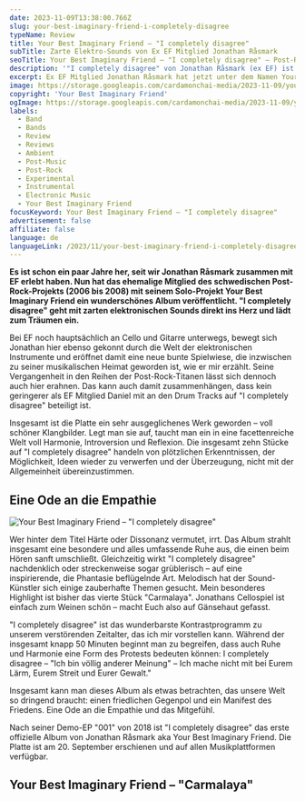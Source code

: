 ```yaml
---
date: 2023-11-09T13:38:00.766Z
slug: your-best-imaginary-friend-i-completely-disagree
typeName: Review
title: Your Best Imaginary Friend – "I completely disagree"
subTitle: Zarte Elektro-Sounds von Ex EF Mitglied Jonathan Råsmark
seoTitle: Your Best Imaginary Friend – "I completely disagree" – Post-Rock/Ambient Review
description: '"I completely disagree" von Jonathan Råsmark (ex EF) ist ein subtiles Ambient-/Post-Rock-Album. Erfahrt jetzt alles über die Ode an die Empathie.'
excerpt: Ex EF Mitglied Jonathan Råsmark hat jetzt unter dem Namen Your Best Imaginary Friend sein Solo-Debüt veröffentlicht. Die Platte lädt mit zarten elektronischen Sounds und seinem charakteristischen Cellospiel zum Träumen ein.
image: https://storage.googleapis.com/cardamonchai-media/2023-11-09/your-best-imaginary-friend-i-completely-disagree-header-jpg-imagine-d8c8c8_a39d95_1024_768/640.webp
copyright: 'Your Best Imaginary Friend'
ogImage: https://storage.googleapis.com/cardamonchai-media/2023-11-09/your-best-imaginary-friend-i-completely-disagree-og-jpg-imagine-d8c8c8_928980_1200_628/640.webp
labels:
  - Band
  - Bands
  - Review
  - Reviews
  - Ambient
  - Post-Music
  - Post-Rock
  - Experimental
  - Instrumental
  - Electronic Music
  - Your Best Imaginary Friend
focusKeyword: Your Best Imaginary Friend – "I completely disagree"
advertisement: false
affiliate: false
language: de
languageLink: /2023/11/your-best-imaginary-friend-i-completely-disagree-en/
---
```


**Es ist schon ein paar Jahre her, seit wir Jonathan Råsmark zusammen mit EF erlebt haben. Nun hat das ehemalige Mitglied des schwedischen Post-Rock-Projekts (2006 bis 2008) mit seinem Solo-Projekt Your Best Imaginary Friend ein wunderschönes Album veröffentlicht. "I completely disagree" geht mit zarten elektronischen Sounds direkt ins Herz und lädt zum Träumen ein.**

Bei EF noch hauptsächlich an Cello und Gitarre unterwegs, bewegt sich Jonathan hier ebenso gekonnt durch die Welt der elektronischen Instrumente und eröffnet damit eine neue bunte Spielwiese, die inzwischen zu seiner musikalischen Heimat geworden ist, wie er mir erzählt. Seine Vergangenheit in den Reihen der Post-Rock-Titanen lässt sich dennoch auch hier erahnen. Das kann auch damit zusammenhängen, dass kein geringerer als EF Mitglied Daniel mit an den Drum Tracks auf "I completely disagree" beteiligt ist.

Insgesamt ist die Platte ein sehr ausgeglichenes Werk geworden – voll schöner Klangbilder. Legt man sie auf, taucht man ein in eine facettenreiche Welt voll Harmonie, Introversion und Reflexion. Die insgesamt zehn Stücke auf "I completely disagree" handeln von plötzlichen Erkenntnissen, der Möglichkeit, Ideen wieder zu verwerfen und der Überzeugung, nicht mit der Allgemeinheit übereinzustimmen.

## Eine Ode an die Empathie

![Your Best Imaginary Friend – "I completely disagree"](https://storage.googleapis.com/cardamonchai-media/2023-11-09/your-best-imaginary-friend-i-completely-disagree-jpeg-imagine-c8c8c8_ada9a1_700_700/640.webp 'Your Best Imaginary Friend – "I completely disagree"')

Wer hinter dem Titel Härte oder Dissonanz vermutet, irrt. Das Album strahlt insgesamt eine besondere und alles umfassende Ruhe aus, die einen beim Hören sanft umschließt. Gleichzeitig wirkt "I completely disagree" nachdenklich oder streckenweise sogar grüblerisch – auf eine inspirierende, die Phantasie beflügelnde Art. Melodisch hat der Sound-Künstler sich einige zauberhafte Themen gesucht. Mein besonderes Highlight ist bisher das vierte Stück "Carmalaya". Jonathans Cellospiel ist einfach zum Weinen schön – macht Euch also auf Gänsehaut gefasst.

"I completely disagree" ist das wunderbarste Kontrastprogramm zu unserem verstörenden Zeitalter, das ich mir vorstellen kann. Während der insgesamt knapp 50 Minuten beginnt man zu begreifen, dass auch Ruhe und Harmonie eine Form des Protests bedeuten können: I completely disagree – "Ich bin völlig anderer Meinung" – Ich mache nicht mit bei Eurem Lärm, Eurem Streit und Eurer Gewalt."

Insgesamt kann man dieses Album als etwas betrachten, das unsere Welt so dringend braucht: einen friedlichen Gegenpol und ein Manifest des Friedens. Eine Ode an die Empathie und das Mitgefühl.

Nach seiner Demo-EP "001" von 2018 ist "I completely disagree" das erste offizielle Album von Jonathan Råsmark aka Your Best Imaginary Friend. Die Platte ist am 20. September erschienen und auf allen Musikplattformen verfügbar.

## Your Best Imaginary Friend – "Carmalaya"

<YouTube id="pcUZnprnXc8" />
